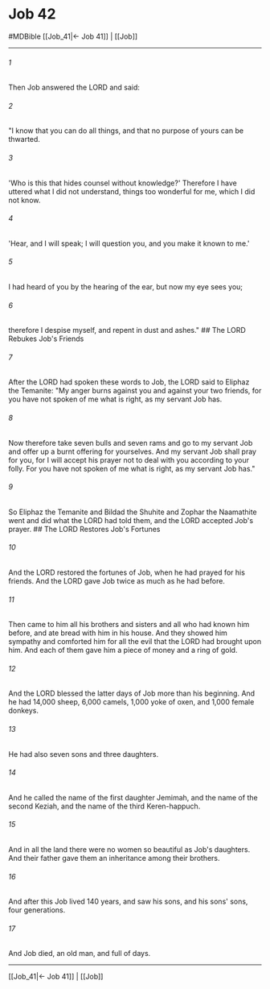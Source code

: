 # Job 42
#MDBible
[[Job_41|← Job 41]] | [[Job]]

***

###### 1 

Then Job answered the LORD and said: 

###### 2 

"I know that you can do all things, and that no purpose of yours can be thwarted. 

###### 3 

'Who is this that hides counsel without knowledge?' Therefore I have uttered what I did not understand, things too wonderful for me, which I did not know. 

###### 4 

'Hear, and I will speak; I will question you, and you make it known to me.' 

###### 5 

I had heard of you by the hearing of the ear, but now my eye sees you; 

###### 6 

therefore I despise myself, and repent in dust and ashes." ## The LORD Rebukes Job's Friends 

###### 7 

After the LORD had spoken these words to Job, the LORD said to Eliphaz the Temanite: "My anger burns against you and against your two friends, for you have not spoken of me what is right, as my servant Job has. 

###### 8 

Now therefore take seven bulls and seven rams and go to my servant Job and offer up a burnt offering for yourselves. And my servant Job shall pray for you, for I will accept his prayer not to deal with you according to your folly. For you have not spoken of me what is right, as my servant Job has." 

###### 9 

So Eliphaz the Temanite and Bildad the Shuhite and Zophar the Naamathite went and did what the LORD had told them, and the LORD accepted Job's prayer. ## The LORD Restores Job's Fortunes 

###### 10 

And the LORD restored the fortunes of Job, when he had prayed for his friends. And the LORD gave Job twice as much as he had before. 

###### 11 

Then came to him all his brothers and sisters and all who had known him before, and ate bread with him in his house. And they showed him sympathy and comforted him for all the evil that the LORD had brought upon him. And each of them gave him a piece of money and a ring of gold. 

###### 12 

And the LORD blessed the latter days of Job more than his beginning. And he had 14,000 sheep, 6,000 camels, 1,000 yoke of oxen, and 1,000 female donkeys. 

###### 13 

He had also seven sons and three daughters. 

###### 14 

And he called the name of the first daughter Jemimah, and the name of the second Keziah, and the name of the third Keren-happuch. 

###### 15 

And in all the land there were no women so beautiful as Job's daughters. And their father gave them an inheritance among their brothers. 

###### 16 

And after this Job lived 140 years, and saw his sons, and his sons' sons, four generations. 

###### 17 

And Job died, an old man, and full of days. 

***

[[Job_41|← Job 41]] | [[Job]]
